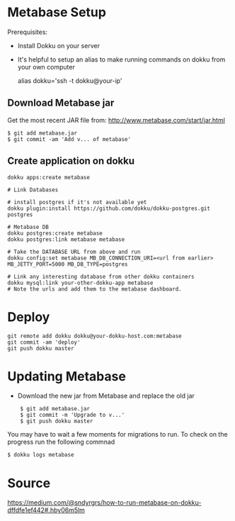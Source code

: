 # Metabase Setup


Prerequisites:
- Install Dokku on your server
- It's helpful to setup an alias to make running commands on dokku from your own computer

	alias dokku='ssh -t dokku@your-ip'


## Download Metabase jar

Get the most recent JAR file from: http://www.metabase.com/start/jar.html

	$ git add metabase.jar
	$ git commit -am 'Add v... of metabase'

## Create application on dokku
```
dokku apps:create metabase

# Link Databases

# install postgres if it's not available yet
dokku plugin:install https://github.com/dokku/dokku-postgres.git postgres

# Metabase DB
dokku postgres:create metabase
dokku postgres:link metabase metabase

# Take the DATABASE URL from above and run
dokku config:set metabase MB_DB_CONNECTION_URI=<url from earlier> MB_JETTY_PORT=5000 MB_DB_TYPE=postgres

# Link any interesting database from other dokku containers
dokku mysql:link your-other-dokku-app metabase
# Note the urls and add them to the metabase dashboard.
```

# Deploy
```
git remote add dokku dokku@your-dokku-host.com:metabase
git commit -am 'deploy'
git push dokku master
```

# Updating Metabase

- Download the new jar from Metabase and replace the old jar

```
	$ git add metabase.jar
	$ git commit -m 'Upgrade to v...'
	$ git push dokku master
```

You may have to wait a few moments for migrations to run. To check on the progress run the following commnad

	$ dokku logs metabase

# Source
https://medium.com/@sndyrgrs/how-to-run-metabase-on-dokku-dffdfe1ef442#.hby06m5lm
